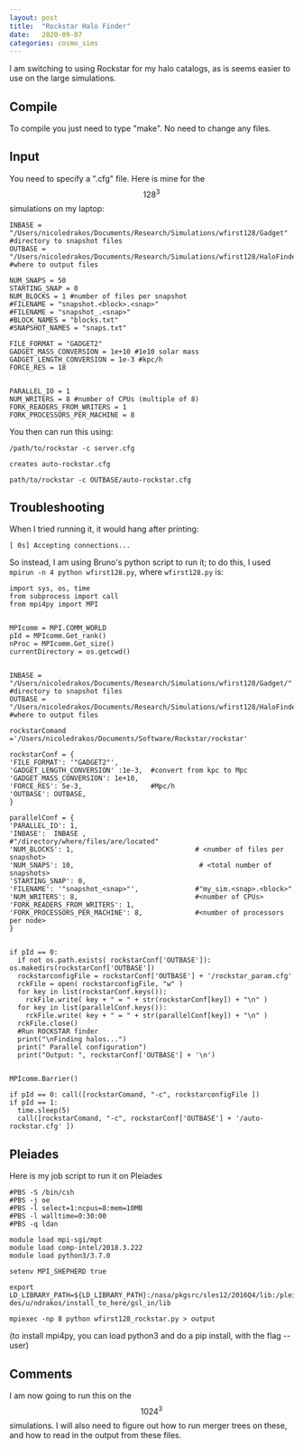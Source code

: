 ```yaml
---
layout: post
title:  "Rockstar Halo Finder"
date:   2020-09-07
categories: cosmo_sims
---
```


I am switching to using Rockstar for my halo catalogs, as is seems easier to use on the large simulations.



## Compile

To compile you just need to type "make". No need to change any files.

## Input

You need to specify a ".cfg" file. Here is mine for the $$128^3$$ simulations on my laptop:

```
INBASE = "/Users/nicoledrakos/Documents/Research/Simulations/wfirst128/Gadget" #directory to snapshot files
OUTBASE = "/Users/nicoledrakos/Documents/Research/Simulations/wfirst128/HaloFinder" #where to output files

NUM_SNAPS = 50
STARTING_SNAP = 0
NUM_BLOCKS = 1 #number of files per snapshot
#FILENAME = "snapshot.<block>.<snap>"
#FILENAME = "snapshot_.<snap>"
#BLOCK_NAMES = "blocks.txt"
#SNAPSHOT_NAMES = "snaps.txt"

FILE_FORMAT = "GADGET2"
GADGET_MASS_CONVERSION = 1e+10 #1e10 solar mass
GADGET_LENGTH_CONVERSION = 1e-3 #kpc/h
FORCE_RES = 18


PARALLEL_IO = 1
NUM_WRITERS = 8 #number of CPUs (multiple of 8)
FORK_READERS_FROM_WRITERS = 1
FORK_PROCESSORS_PER_MACHINE = 8
```


You then can run this using:

<code>/path/to/rockstar -c server.cfg</code>

<code>creates auto-rockstar.cfg</code>

<code>path/to/rockstar -c OUTBASE/auto-rockstar.cfg</code>


## Troubleshooting



When I tried running it, it would hang after printing:

<code>[   0s] Accepting connections...</code>

So instead, I am using Bruno's python script to run it; to do this, I used <code>mpirun -n 4 python wfirst128.py</code>, where <code>wfirst128.py</code> is:

```
import sys, os, time
from subprocess import call
from mpi4py import MPI


MPIcomm = MPI.COMM_WORLD
pId = MPIcomm.Get_rank()
nProc = MPIcomm.Get_size()
currentDirectory = os.getcwd()


INBASE = "/Users/nicoledrakos/Documents/Research/Simulations/wfirst128/Gadget/" #directory to snapshot files
OUTBASE = "/Users/nicoledrakos/Documents/Research/Simulations/wfirst128/HaloFinder/" #where to output files

rockstarComand ='/Users/nicoledrakos/Documents/Software/Rockstar/rockstar'

rockstarConf = {
'FILE_FORMAT': '"GADGET2"',
'GADGET_LENGTH_CONVERSION' :1e-3,  #convert from kpc to Mpc
'GADGET_MASS_CONVERSION': 1e+10,
'FORCE_RES': 5e-3,                 #Mpc/h
'OUTBASE': OUTBASE,
}

parallelConf = {
'PARALLEL_IO': 1,
'INBASE':  INBASE ,               #"/directory/where/files/are/located"
'NUM_BLOCKS': 1,                              # <number of files per snapshot>
'NUM_SNAPS': 10,                               # <total number of snapshots>
'STARTING_SNAP': 0,
'FILENAME': '"snapshot_<snap>"',              #"my_sim.<snap>.<block>"
'NUM_WRITERS': 8,                             #<number of CPUs>
'FORK_READERS_FROM_WRITERS': 1,
'FORK_PROCESSORS_PER_MACHINE': 8,             #<number of processors per node>
}


if pId == 0:
  if not os.path.exists( rockstarConf['OUTBASE']): os.makedirs(rockstarConf['OUTBASE'])
  rockstarconfigFile = rockstarConf['OUTBASE'] + '/rockstar_param.cfg'
  rckFile = open( rockstarconfigFile, "w" )
  for key in list(rockstarConf.keys()):
    rckFile.write( key + " = " + str(rockstarConf[key]) + "\n" )
  for key in list(parallelConf.keys()):
    rckFile.write( key + " = " + str(parallelConf[key]) + "\n" )
  rckFile.close()
  #Run ROCKSTAR finder
  print("\nFinding halos...")
  print(" Parallel configuration")
  print("Output: ", rockstarConf['OUTBASE'] + '\n')


MPIcomm.Barrier()

if pId == 0: call([rockstarComand, "-c", rockstarconfigFile ])
if pId == 1:
  time.sleep(5)
  call([rockstarComand, "-c", rockstarConf['OUTBASE'] + '/auto-rockstar.cfg' ])

```

## Pleiades

Here is my job script to run it on Pleiades

```
#PBS -S /bin/csh
#PBS -j oe
#PBS -l select=1:ncpus=8:mem=10MB
#PBS -l walltime=0:30:00
#PBS -q ldan

module load mpi-sgi/mpt
module load comp-intel/2018.3.222
module load python3/3.7.0

setenv MPI_SHEPHERD true

export LD_LIBRARY_PATH=${LD_LIBRARY_PATH}:/nasa/pkgsrc/sles12/2016Q4/lib:/pleia\
des/u/ndrakos/install_to_here/gsl_in/lib

mpiexec -np 8 python wfirst128_rockstar.py > output
```

(to install mpi4py, you can load python3 and do a pip install, with the flag --user)

## Comments

I am now going to run this on the $$1024^3$$ simulations. I will also need to figure out how to run merger trees on these, and how to read in the output from these files.
